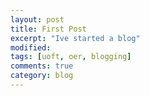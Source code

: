 ```yaml
---
layout: post
title: First Post
excerpt: "Ive started a blog"
modified: 
tags: [uoft, oer, blogging]
comments: true
category: blog
---
```

